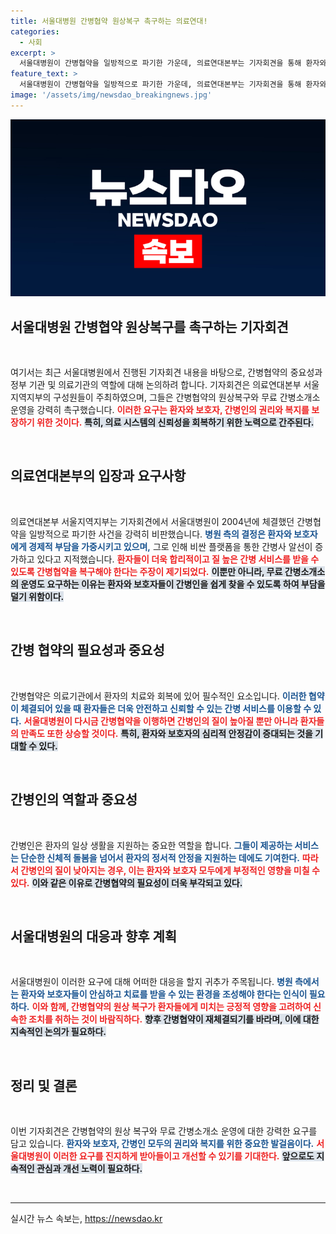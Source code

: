 ```yaml
---
title: 서울대병원 간병협약 원상복구 촉구하는 의료연대!
categories:
  - 사회
excerpt: >
  서울대병원이 간병협약을 일방적으로 파기한 가운데, 의료연대본부는 기자회견을 통해 환자와 보호자의 간병비 부담 증가를 강력히 지적하며 원상복구와 무료 간병소개소 운영을 촉구했다.
feature_text: >
  서울대병원이 간병협약을 일방적으로 파기한 가운데, 의료연대본부는 기자회견을 통해 환자와 보호자의 간병비 부담 증가를 강력히 지적하며 원상복구와 무료 간병소개소 운영을 촉구했다.
image: '/assets/img/newsdao_breakingnews.jpg'
---
```


<p><img src="/assets/img/newsdao_breakingnews.jpg" alt="pcversion 속보" /></p>

<h2 data-ke-size="size26">서울대병원 간병협약 원상복구를 촉구하는 기자회견</h2>

<p data-ke-size="size16">&nbsp;</p>

<p>여기서는 최근 서울대병원에서 진행된 기자회견 내용을 바탕으로, 간병협약의 중요성과 정부 기관 및 의료기관의 역할에 대해 논의하려 합니다. 기자회견은 의료연대본부 서울지역지부의 구성원들이 주최하였으며, 그들은 간병협약의 원상복구와 무료 간병소개소 운영을 강력히 촉구했습니다. <b><span style="color: #ee2323;">이러한 요구는 환자와 보호자, 간병인의 권리와 복지를 보장하기 위한 것이다.</span></b> <b><span style="background-color: #21538527;">특히, 의료 시스템의 신뢰성을 회복하기 위한 노력으로 간주된다.</span></b> </p>

<p data-ke-size="size16">&nbsp;</p>

<h2 data-ke-size="size26">의료연대본부의 입장과 요구사항</h2>

<p data-ke-size="size16">&nbsp;</p>

<p>의료연대본부 서울지역지부는 기자회견에서 서울대병원이 2004년에 체결했던 간병협약을 일방적으로 파기한 사건을 강력히 비판했습니다. <b><span style="color: #1a5490;">병원 측의 결정은 환자와 보호자에게 경제적 부담을 가중시키고 있으며,</span></b> 그로 인해 비싼 플랫폼을 통한 간병사 알선이 증가하고 있다고 지적했습니다. <b><span style="color: #ee2323;">환자들이 더욱 합리적이고 질 높은 간병 서비스를 받을 수 있도록 간병협약을 복구해야 한다는 주장이 제기되었다.</span></b> <b><span style="background-color: #21538527;">이뿐만 아니라, 무료 간병소개소의 운영도 요구하는 이유는 환자와 보호자들이 간병인을 쉽게 찾을 수 있도록 하여 부담을 덜기 위함이다.</span></b></p>

<p data-ke-size="size16">&nbsp;</p>

<h2 data-ke-size="size26">간병 협약의 필요성과 중요성</h2>

<p data-ke-size="size16">&nbsp;</p>

<p>간병협약은 의료기관에서 환자의 치료와 회복에 있어 필수적인 요소입니다. <b><span style="color: #1a5490;">이러한 협약이 체결되어 있을 때 환자들은 더욱 안전하고 신뢰할 수 있는 간병 서비스를 이용할 수 있다.</span></b> <b><span style="color: #ee2323;">서울대병원이 다시금 간병협약을 이행하면 간병인의 질이 높아질 뿐만 아니라 환자들의 만족도 또한 상승할 것이다.</span></b> <b><span style="background-color: #21538527;">특히, 환자와 보호자의 심리적 안정감이 증대되는 것을 기대할 수 있다.</span></b> </p>

<p data-ke-size="size16">&nbsp;</p>

<h2 data-ke-size="size26">간병인의 역할과 중요성</h2>

<p data-ke-size="size16">&nbsp;</p>

<p>간병인은 환자의 일상 생활을 지원하는 중요한 역할을 합니다. <b><span style="color: #1a5490;">그들이 제공하는 서비스는 단순한 신체적 돌봄을 넘어서 환자의 정서적 안정을 지원하는 데에도 기여한다.</span></b> <b><span style="color: #ee2323;">따라서 간병인의 질이 낮아지는 경우, 이는 환자와 보호자 모두에게 부정적인 영향을 미칠 수 있다.</span></b> <b><span style="background-color: #21538527;">이와 같은 이유로 간병협약의 필요성이 더욱 부각되고 있다.</span></b> </p>

<p data-ke-size="size16">&nbsp;</p>

<h2 data-ke-size="size26">서울대병원의 대응과 향후 계획</h2>

<p data-ke-size="size16">&nbsp;</p>

<p>서울대병원이 이러한 요구에 대해 어떠한 대응을 할지 귀추가 주목됩니다. <b><span style="color: #1a5490;">병원 측에서는 환자와 보호자들이 안심하고 치료를 받을 수 있는 환경을 조성해야 한다는 인식이 필요하다.</span></b> <b><span style="color: #ee2323;">이와 함께, 간병협약의 원상 복구가 환자들에게 미치는 긍정적 영향을 고려하여 신속한 조치를 취하는 것이 바람직하다.</span></b> <b><span style="background-color: #21538527;">향후 간병협약이 재체결되기를 바라며, 이에 대한 지속적인 논의가 필요하다.</span></b></p>

<p data-ke-size="size16">&nbsp;</p>

<h2 data-ke-size="size26">정리 및 결론</h2>

<p data-ke-size="size16">&nbsp;</p>

<p>이번 기자회견은 간병협약의 원상 복구와 무료 간병소개소 운영에 대한 강력한 요구를 담고 있습니다. <b><span style="color: #1a5490;">환자와 보호자, 간병인 모두의 권리와 복지를 위한 중요한 발걸음이다.</span></b> <b><span style="color: #ee2323;">서울대병원이 이러한 요구를 진지하게 받아들이고 개선할 수 있기를 기대한다.</span></b> <b><span style="background-color: #21538527;">앞으로도 지속적인 관심과 개선 노력이 필요하다.</span></b></p>

<p data-ke-size="size16">&nbsp;</p>

<hr>
실시간 뉴스 속보는, <a href="https://newsdao.kr" rel="dofollow">https://newsdao.kr</a>



